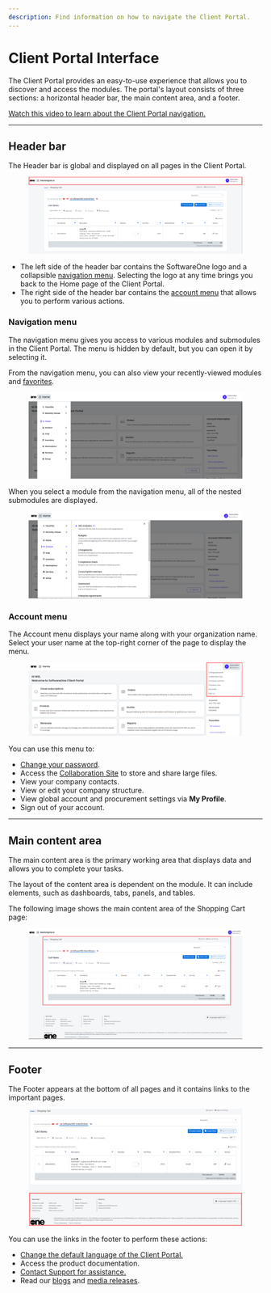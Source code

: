 ```yaml
---
description: Find information on how to navigate the Client Portal.
---
```


# Client Portal Interface

The Client Portal provides an easy-to-use experience that allows you to discover and access the modules. The portal's layout consists of three sections: a horizontal header bar, the main content area, and a footer.&#x20;

[Watch this video to learn about the Client Portal navigation.](https://vimeo.com/889170042)

***

## Header bar

The Header bar is global and displayed on all pages in the Client Portal.

<figure><img src="../.gitbook/assets/image (266).png" alt=""><figcaption></figcaption></figure>

* The left side of the header bar contains the SoftwareOne logo and a collapsible [navigation menu](navigate-the-home-page.md#navigation-menu). Selecting the logo at any time brings you back to the Home page of the Client Portal.
* The right side of the header bar contains the [account menu](navigate-the-home-page.md#account-menu) that allows you to perform various actions.

### Navigation menu

The navigation menu gives you access to various modules and submodules in the Client Portal. The menu is hidden by default, but you can open it by selecting it.&#x20;

From the navigation menu, you can also view your recently-viewed modules and [favorites](favorites.md).

<figure><img src="../.gitbook/assets/image (256).png" alt=""><figcaption></figcaption></figure>

When you select a module from the navigation menu, all of the nested submodules are displayed.

<figure><img src="../.gitbook/assets/image (257).png" alt=""><figcaption></figcaption></figure>

### Account menu

The Account menu displays your name along with your organization name. Select your user name at the top-right corner of the page to display the menu.&#x20;

<figure><img src="../.gitbook/assets/image (263).png" alt=""><figcaption></figcaption></figure>

You can use this menu to:

* [Change your password](password-reset.md).
* Access the [Collaboration Site](../administration/collaboration-site/) to store and share large files.
* View your company contacts.
* View or edit your company structure.&#x20;
* View global account and procurement settings via **My Profile**.
* Sign out of your account.

***

## Main content area

The main content area is the primary working area that displays data and allows you to complete your tasks.&#x20;

The layout of the content area is dependent on the module.  It can include elements, such as dashboards, tabs, panels, and tables.&#x20;

The following image shows the main content area of the Shopping Cart page:

<figure><img src="../.gitbook/assets/image (267).png" alt=""><figcaption></figcaption></figure>

***

## Footer

The Footer appears at the bottom of all pages and it contains links to the important pages.

<figure><img src="../.gitbook/assets/image (269).png" alt=""><figcaption></figcaption></figure>

You can use the links in the footer to perform these actions:

* [Change the default language of the Client Portal.](language-settings.md)
* Access the product documentation.
* [Contact Support for assistance. ](../help-and-support/getting-support.md)
* Read our [blogs](https://www.softwareone.com/en/blog/articles) and [media releases](https://www.softwareone.com/en/media-releases).
